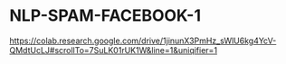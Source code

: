 # NLP-SPAM-FACEBOOK-1
https://colab.research.google.com/drive/1jinunX3PmHz_sWlU6kg4YcV-QMdtUcLJ#scrollTo=7SuLK01rUK1W&line=1&uniqifier=1

